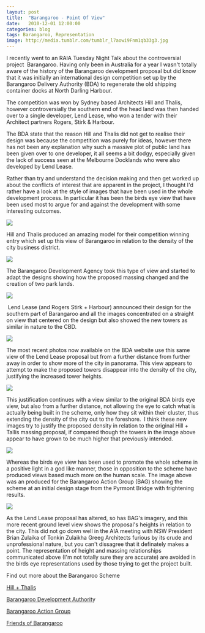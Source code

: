 ```yaml
---
layout: post
title:  "Barangaroo - Point Of View"
date:   2010-12-01 12:00:00
categories: blog
tags: Barangaroo, Representation
image: http://media.tumblr.com/tumblr_l7aowi9Fnm1qb33g3.jpg
---
```


<p>I recently went to an RAIA Tuesday Night Talk about the controversial project&nbsp; Barangaroo. Having only been in Australia for a year I wasn't totally aware of the history of the Barangaroo development proposal but did know that it was initially an international design competition set up by the Barangaroo Delivery Authority (BDA) to regenerate the old shipping container docks at North Darling Harbour.</p>
<p>The competition was won by Sydney based Architects Hill and Thalis, however controversially the southern end of the head land was then handed over to a single developer, Lend Lease, who won a tender with their Architect partners Rogers, Stirk &amp; Harbour.&nbsp;</p>
<p>The BDA state that the reason Hill and Thalis did not get to realise their design was because the competition was purely for ideas, however there has not been any explanation why such a massive plot of public land has been given over to one developer, it all seems a bit dodgy, especially given the lack of success seen at the Melbourne Docklands who were also developed by Lend Lease.</p>
<p>Rather than try and understand the decision making and then get worked up about the conflicts of interest that are apparent in the project, I thought I'd rather have a look at the style of images that have been used in the whole development process. In particular it has been the birds eye view that have been&nbsp;used most to argue for and against the development with some interesting outcomes.</p>
<p><img src="http://media.tumblr.com/tumblr_l7ap2da57G1qb33g3.jpg" /></p>
<p>Hill and Thalis produced an amazing model for their competition winning entry which set up this view of Barangaroo in relation to the density of the city business district.</p>
<p><img src="http://media.tumblr.com/tumblr_l7ap9f6QmN1qb33g3.jpg" /></p>
<p>The Barangaroo Development Agency took this type of view and started to adapt the designs showing how the proposed massing changed and the creation of two park lands. &nbsp;</p>
<p><span><img src="http://media.tumblr.com/tumblr_l7apj4oKKe1qb33g3.jpg" /></span></p>
<p><span>&nbsp;</span>Lend Lease (and Rogers Stirk + Harbour) announced their design for the southern part of Barangaroo and all the images concentrated on a straight on view that centered on the design but also showed the new towers as similar in nature to the CBD.</p>
<p><img src="http://media.tumblr.com/tumblr_l7api33SIS1qb33g3.jpg" /></p>
<p><span>The most recent photos now available on the BDA website use this same view of the Lend Lease proposal but from a further distance from further away in order to show more of the city in panorama. This view appears to attempt to make the proposed towers disappear into the density of the city, justifying the increased tower heights.</span></p>
<p><img src="http://media.tumblr.com/tumblr_l7apgw5vPf1qb33g3.jpg" /></p>
<p>This justification continues with a view similar to the original BDA birds eye view, but also from a further distance, not allowing the eye to catch what is actually being built in the scheme, only how they sit within their cluster, thus extending the density of the city out to the foreshore.&nbsp;<span>&nbsp;I think these new images try to justify the proposed density in relation to the original Hill + Tallis massing proposal, if compared though the towers in the image above appear to have grown to be much higher that previously intended.</span></p>
<p><img src="http://media.tumblr.com/tumblr_l7lmjbU2N71qb33g3.jpg" /></p>
<p>Whereas the birds eye view has been used to promote the whole scheme in a positive light in a god like manner, those in opposition to the scheme have produced views based much more on the human scale. The image above was an produced for the Barangaroo Action Group (BAG) showing the scheme at an initial design stage from the Pyrmont Bridge with frightening results. &nbsp;&nbsp;</p>
<p><img src="http://media.tumblr.com/tumblr_l7apkhxzHW1qb33g3.jpg" /></p>
<p>As the Lend Lease proposal has altered, so has BAG's imagery, and this more recent ground level view shows the proposal's heights in relation to the city. This did not go down well in the AIA meeting with NSW President Brian Zulaika of Tonkin Zulaikha Greeg Architects furious by its crude and unprofessional nature, but you can't dissagree that it definately makes a point.&nbsp;The representation of height and massing relationships communicated above (I'm not totally sure they are accurate) are avoided in the birds eye representations used by those trying to get the project built.</p>
<p>Find out more about the Barangaroo Scheme</p>
<p><a href="http://www.hillthalis.com.au/" title="Hill Thalis">Hill + Thalis</a></p>
<p><a href="http://www.barangaroo.com/" title="BDA">Barangaroo Development Authorit</a>y</p>
<p><a href="http://www.barangarooaction.com.au/" title="Barangaroo Action Group">Barangaroo Action Group</a></p>
<p><a href="http://www.friendsofbarangaroo.org/" title="Friends of Barangaroo" target="_self">Friends of Barangaroo</a></p>
